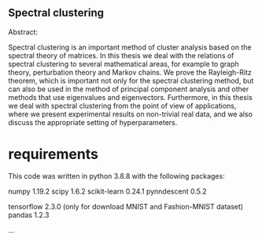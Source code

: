 ## Spectral clustering

Abstract:

Spectral clustering is an important method of cluster analysis based on the spectral theory of matrices. In this thesis we deal with the relations of spectral clustering to several mathematical areas, for example to graph theory, perturbation theory and Markov chains. We prove the Rayleigh-Ritz theorem, which is important not only for the spectral clustering method, but can also be used in the method of principal component analysis and other methods that use eigenvalues and eigenvectors. Furthermore, in this thesis we deal with spectral clustering from the point of view of applications, where we present experimental results on non-trivial real data, and we also discuss the appropriate setting of hyperparameters.

# requirements
This code was written in python 3.8.8 with the following packages:

numpy 1.19.2
scipy 1.6.2
scikit-learn 0.24.1
pynndescent 0.5.2

tensorflow 2.3.0 (only for download MNIST and Fashion-MNIST dataset)
pandas 1.2.3

...
